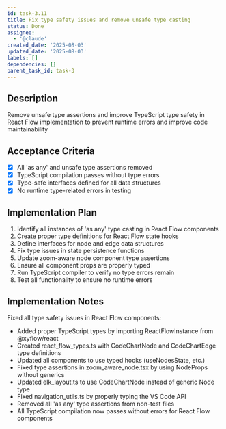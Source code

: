 ```yaml
---
id: task-3.11
title: Fix type safety issues and remove unsafe type casting
status: Done
assignee:
  - '@claude'
created_date: '2025-08-03'
updated_date: '2025-08-03'
labels: []
dependencies: []
parent_task_id: task-3
---
```


## Description

Remove unsafe type assertions and improve TypeScript type safety in React Flow implementation to prevent runtime errors and improve code maintainability

## Acceptance Criteria

- [x] All 'as any' and unsafe type assertions removed
- [x] TypeScript compilation passes without type errors
- [x] Type-safe interfaces defined for all data structures
- [x] No runtime type-related errors in testing

## Implementation Plan

1. Identify all instances of 'as any' type casting in React Flow components
2. Create proper type definitions for React Flow state hooks
3. Define interfaces for node and edge data structures
4. Fix type issues in state persistence functions
5. Update zoom-aware node component type assertions
6. Ensure all component props are properly typed
7. Run TypeScript compiler to verify no type errors remain
8. Test all functionality to ensure no runtime errors

## Implementation Notes

Fixed all type safety issues in React Flow components:
- Added proper TypeScript types by importing ReactFlowInstance from @xyflow/react
- Created react_flow_types.ts with CodeChartNode and CodeChartEdge type definitions
- Updated all components to use typed hooks (useNodesState<CodeChartNode>, etc.)
- Fixed type assertions in zoom_aware_node.tsx by using NodeProps without generics
- Updated elk_layout.ts to use CodeChartNode instead of generic Node type
- Fixed navigation_utils.ts by properly typing the VS Code API
- Removed all 'as any' type assertions from non-test files
- All TypeScript compilation now passes without errors for React Flow components
